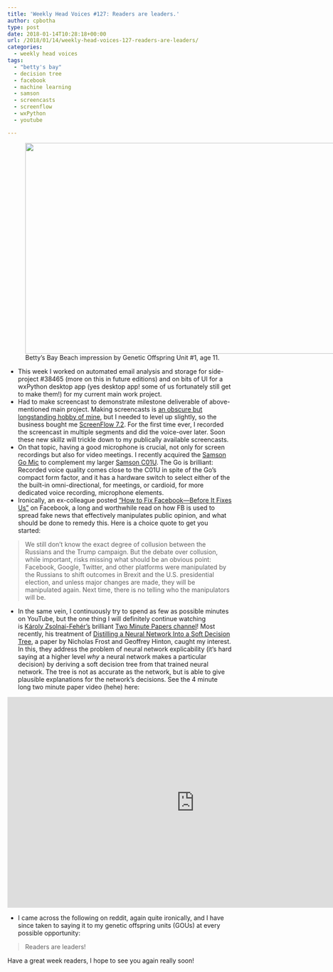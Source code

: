 ```yaml
---
title: 'Weekly Head Voices #127: Readers are leaders.'
author: cpbotha
type: post
date: 2018-01-14T10:28:18+00:00
url: /2018/01/14/weekly-head-voices-127-readers-are-leaders/
categories:
  - weekly head voices
tags:
  - "betty's bay"
  - decision tree
  - facebook
  - machine learning
  - samson
  - screencasts
  - screenflow
  - wxPython
  - youtube

---
```

<figure id="attachment_2988" aria-describedby="caption-attachment-2988" style="width: 840px" class="wp-caption alignnone"><a href="https://cpbotha.net/wp-content/uploads/2018/01/gou1\_bettys\_bay\_beach.jpg" data-rel="lightbox-image-0" data-rl\_title="" data-rl_caption="" title=""><img data-attachment-id="2988" data-permalink="https://cpbotha.net/2018/01/14/weekly-head-voices-127-readers-are-leaders/gou1_bettys_bay_beach/" data-orig-file="https://cpbotha.net/wp-content/uploads/2018/01/gou1_bettys_bay_beach.jpg" data-orig-size="1040,585" data-comments-opened="1" data-image-meta="{&quot;aperture&quot;:&quot;0&quot;,&quot;credit&quot;:&quot;&quot;,&quot;camera&quot;:&quot;&quot;,&quot;caption&quot;:&quot;&quot;,&quot;created_timestamp&quot;:&quot;0&quot;,&quot;copyright&quot;:&quot;&quot;,&quot;focal_length&quot;:&quot;0&quot;,&quot;iso&quot;:&quot;0&quot;,&quot;shutter_speed&quot;:&quot;0&quot;,&quot;title&quot;:&quot;&quot;,&quot;orientation&quot;:&quot;0&quot;}" data-image-title="gou1_bettys_bay_beach" data-image-description="" data-medium-file="https://cpbotha.net/wp-content/uploads/2018/01/gou1_bettys_bay_beach-300x169.jpg" data-large-file="https://cpbotha.net/wp-content/uploads/2018/01/gou1_bettys_bay_beach-1024x576.jpg" class="size-large wp-image-2988" src="https://cpbotha.net/wp-content/uploads/2018/01/gou1_bettys_bay_beach-1024x576.jpg" alt="" width="840" height="473" srcset="https://cpbotha.net/wp-content/uploads/2018/01/gou1_bettys_bay_beach-1024x576.jpg 1024w, https://cpbotha.net/wp-content/uploads/2018/01/gou1_bettys_bay_beach-300x169.jpg 300w, https://cpbotha.net/wp-content/uploads/2018/01/gou1_bettys_bay_beach-768x432.jpg 768w, https://cpbotha.net/wp-content/uploads/2018/01/gou1_bettys_bay_beach.jpg 1040w" sizes="(max-width: 709px) 85vw, (max-width: 909px) 67vw, (max-width: 1362px) 62vw, 840px" /></a><figcaption id="caption-attachment-2988" class="wp-caption-text">Betty&#8217;s Bay Beach impression by Genetic Offspring Unit #1, age 11.</figcaption></figure> 

  * This week I worked on automated email analysis and storage for side-project #38465 (more on this in future editions) and on bits of UI for a wxPython desktop app (yes desktop app! some of us fortunately still get to make them!) for my current main work project.
  * Had to make screencast to demonstrate milestone deliverable of above-mentioned main project. Making screencasts is [an obscure but longstanding hobby of mine][1], but I needed to level up slightly, so the business bought me [ScreenFlow 7.2][2]. For the first time ever, I recorded the screencast in multiple segments and did the voice-over later. Soon these new skillz will trickle down to my publically available screencasts.
  * On that topic, having a good microphone is crucial, not only for screen recordings but also for video meetings. I recently acquired the [Samson Go Mic][3] to complement my larger [Samson C01U][3]. The Go is brilliant: Recorded voice quality comes close to the C01U in spite of the Go&#8217;s compact form factor, and it has a hardware switch to select either of the the built-in omni-directional, for meetings, or cardioid, for more dedicated voice recording, microphone elements.
  * Ironically, an ex-colleague posted [&#8220;How to Fix Facebook—Before It Fixes Us&#8221;][4] on Facebook, a long and worthwhile read on how FB is used to spread fake news that effectively manipulates public opinion, and what should be done to remedy this. Here is a choice quote to get you started:

> We still don’t know the exact degree of collusion between the Russians and the Trump campaign. But the debate over collusion, while important, risks missing what should be an obvious point: Facebook, Google, Twitter, and other platforms were manipulated by the Russians to shift outcomes in Brexit and the U.S. presidential election, and unless major changes are made, they will be manipulated again. Next time, there is no telling who the manipulators will be.

  * In the same vein, I continuously try to spend as few as possible minutes on YouTube, but the one thing I will definitely continue watching is [Károly Zsolnai-Fehér&#8217;s][5] brilliant [Two Minute Papers channel][6]! Most recently, his treatment of [Distilling a Neural Network Into a Soft Decision Tree][7], a paper by Nicholas Frost and Geoffrey Hinton, caught my interest. In this, they address the problem of neural network explicability (it&#8217;s hard saying at a higher level _why_ a neural network makes a particular decision) by deriving a soft decision tree from that trained neural network. The tree is not as accurate as the network, but is able to give plausible explanations for the network&#8217;s decisions. See the 4 minute long two minute paper video (hehe) here:

<div class="jetpack-video-wrapper">
  <span class="embed-youtube" style="text-align:center; display: block;"><iframe class='youtube-player' type='text/html' width='840' height='473' src='https://www.youtube.com/embed/zjaz2mC1KhM?version=3&#038;rel=1&#038;fs=1&#038;autohide=2&#038;showsearch=0&#038;showinfo=1&#038;iv_load_policy=1&#038;wmode=transparent' allowfullscreen='true' style='border:0;'></iframe></span>
</div>

  * I came across the following on reddit, again quite ironically, and I have since taken to saying it to my genetic offspring units (GOUs) at every possible opportunity:

> Readers are leaders!

Have a great week readers, I hope to see you again really soon!

 [1]: https://www.youtube.com/user/cpbotha
 [2]: https://www.telestream.net/screenflow/
 [3]: http://www.samsontech.com/samson/products/microphones/usb-microphones/gomic/
 [4]: https://washingtonmonthly.com/magazine/january-february-march-2018/how-to-fix-facebook-before-it-fixes-us/
 [5]: https://users.cg.tuwien.ac.at/zsolnai/
 [6]: https://www.youtube.com/channel/UCbfYPyITQ-7l4upoX8nvctg
 [7]: https://arxiv.org/pdf/1711.09784.pdf